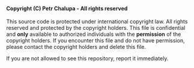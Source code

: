#### **Copyright (C) Petr Chalupa - All rights reserved**

This source code is protected under international copyright law. All rights
reserved and protected by the copyright holders.
This file is confidential and **only** available to authorized individuals with the
**permission** of the copyright holders. If you encounter this file and do not have
permission, please contact the copyright holders and delete this file.

If you are not allowed to see this repository, report it immediately.


